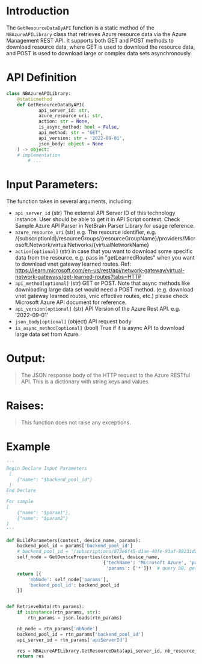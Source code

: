 # Introduction
The `GetResourceDataByAPI` function is a static method of the `NBAzureAPILibrary` class that retrieves Azure resource data via the Azure Management REST API. It supports both GET and POST methods to download resource data, where GET is used to download the resource data, and POST is used to download large or complex data sets asynchronously.

# API Definition
```python
class NBAzureAPILibrary:
    @staticmethod
    def GetResourceDataByAPI(
            api_server_id: str,
            azure_resource_uri: str,
            action: str = None,
            is_async_method: bool = False,
            api_method: str = "GET",
            api_version: str = '2022-09-01',
            json_body: object = None
    ) -> object:
    # implementation
        # ...
```

# Input Parameters:
The function takes in several arguments, including:
 - `api_server_id` (str) The external API Server ID of this technology instance. User should be able to get it in API Script context. Check Sample Azure API Parser in NetBrain Parser Library for usage reference.
 - `azure_resource_uri` (str) e.g. The resource identifier, e.g. /{subscriptionId}/resourceGroups/{resourceGroupName}/providers/Microsoft.Network/virtualNetworks/{virtualNetworkName}
 - `action[optional]` (str) in case that you want to download some specific data from the resource. e.g. pass in "getLearnedRoutes" when you want to download vnet gateway learned routes. Ref: https://learn.microsoft.com/en-us/rest/api/network-gateway/virtual-network-gateways/get-learned-routes?tabs=HTTP
 - `api_method[optional]` (str) GET or POST. Note that async methods like downloading large data set would need a POST method. (e.g. download vnet gateway learned routes, vnic effective routes, etc.) please check Microsoft Azure API document for reference.
 - `api_version[optional]` (str) API Version of the Azure Rest API. e.g. '2022-09-01'
 - `json_body[optional]` (object) API request body
 - `is_async_method[optional]` (bool) True if it is async API to download large data set from Azure.

# Output:
> The JSON response body of the HTTP request to the Azure RESTful API. This is a dictionary with string keys and values.

# Raises:
> This function does not raise any exceptions.

# Example

```python
'''
Begin Declare Input Parameters
 [
    {"name": "$backend_pool_id"}
 ]
End Declare

For sample
[
    {"name": "$param1"},
    {"name": "$param2"}
]
'''

def BuildParameters(context, device_name, params):
    backend_pool_id = params['backend_pool_id']
    # backend_pool_id = '/subscriptions/073e6f45-d1ae-40fe-93af-88231d2377bd/resourceGroups/Spoke-VNET-1/providers/Microsoft.Network/loadBalancers/VNET-1-Private-Load-Balancer/backendAddressPools/AzurePathTest'
    self_node = GetDeviceProperties(context, device_name,
                                    {'techName': 'Microsoft Azure', 'paramType': 'SDN',
                                     'params': ['*']})  # query DB, get required property of the node data model
    return [{
        'nbNode': self_node['params'],
        'backend_pool_id': backend_pool_id
    }]


def RetrieveData(rtn_params):
    if isinstance(rtn_params, str):
        rtn_params = json.loads(rtn_params)

    nb_node = rtn_params['nbNode']
    backend_pool_id = rtn_params['backend_pool_id']
    api_server_id = rtn_params['apiServerId']

    res = NBAzureAPILibrary.GetResourceData(api_server_id, nb_resource_data=nb_node, data_type='backend_pools', sub_resource_uri=backend_pool_id)
    return res
 ```
